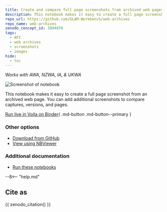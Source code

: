 ```yaml
---
title: Create and compare full page screenshots from archived web pages
description: This notebook makes it easy to create a full page screenshot from an archived web page. You can add additional screenshots to compare captures, versions, and pages.
repo_url: https://github.com/GLAM-Workbench/web-archives
repo_name: web-archives
zenodo_concept_id: 3894078
tags:
  - API
  - web archives
  - screenshots
  - images
hide:
  - toc
---
```


*Works with AWA, NZWA, IA, & UKWA*

![Screenshot of notebook](../images/web-archives-screenshots.png)

This notebook makes it easy to create a full page screenshot from an archived web page. You can add additional screenshots to compare captures, versions, and pages.

[Run live in Voila on Binder](https://mybinder.org/v2/gh/GLAM-Workbench/web-archives/master?urlpath=/voila/render/save_screenshot.ipynb){ .md-button .md-button--primary }

### Other options

* [Download from GitHub](https://github.com/GLAM-Workbench/web-archives/blob/master/save_screenshot.ipynb)
* [View using NBViewer](https://nbviewer.jupyter.org/github/GLAM-Workbench/web-archives/blob/master/save_screenshot.ipynb)

### Additional documentation

* [Run these notebooks](../#run-these-notebooks)

--8<-- "help.md"

## Cite as

{{ zenodo_citation() }}